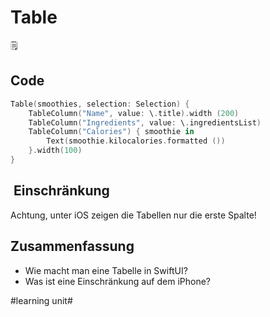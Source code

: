 # Table
🗒️

## Code
```swift
Table(smoothies, selection: Selection) {
	TableColumn("Name", value: \.title).width (200)
	TableColumn("Ingredients", value: \.ingredientsList)
	TableColumn("Calories") { smoothie in
		Text(smoothie.kilocalories.formatted ())
	}.width(100)
}
```


##  Einschränkung
Achtung, unter iOS zeigen die Tabellen nur die erste Spalte!

## Zusammenfassung
- Wie macht man eine Tabelle in SwiftUI?
- Was ist eine Einschränkung auf dem iPhone?

#learning unit#